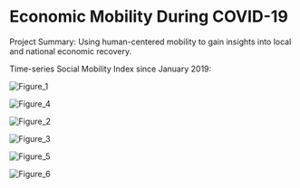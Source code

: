 # Economic Mobility During COVID-19
Project Summary: Using human-centered mobility to gain insights into local and national economic recovery. 


Time-series Social Mobility Index since January 2019:

![Figure_1](https://user-images.githubusercontent.com/57569396/108538471-d34e5680-72ac-11eb-8b9d-0f4a62305ba2.png)

![Figure_4](https://user-images.githubusercontent.com/57569396/108583617-acbe0900-7308-11eb-9af7-888ac69cf1e4.png)

![Figure_2](https://user-images.githubusercontent.com/57569396/108583236-1c7ec480-7306-11eb-9e2f-7f596e984614.png)

![Figure_3](https://user-images.githubusercontent.com/57569396/108583482-b5620f80-7307-11eb-92e6-9f691eba1b14.png)

![Figure_5](https://user-images.githubusercontent.com/57569396/108584396-0e817180-730f-11eb-994e-773ba904c88a.png)

![Figure_6](https://user-images.githubusercontent.com/57569396/108584398-104b3500-730f-11eb-9674-0f6a764ed2da.png)
